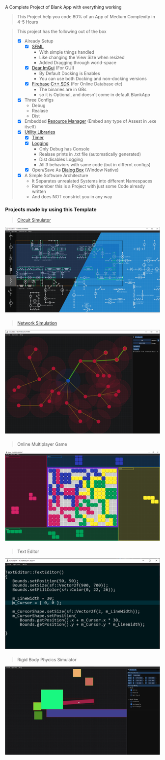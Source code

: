 A Complete Project of Blank App with everything working

> This Project help you code 80% of an App of Medium Complexity in 4-5 Hours

> This project has the following out of the box
> 
>  - [x] Already Setup
>    - [x] [SFML](https://www.sfml-dev.org/)
>      * With simple things handled
>      * Like changing the View Size when resized
>      * Added Dragging through world-space
>    - [x] [Dear ImGui](https://github.com/ocornut/imgui) (For GUI)
>      * By Default Docking is Enables
>      * You can use both Docking and non-docking versions
>    - [x] [Firebase](http://firebase.google.com/) [C++ SDK](https://firebase.google.com/download/cpp) (For Online Database etc)
>      * The binaries are in GBs
>      * so it is Optional, and doesn't come in default BlankApp
>  - [x] Three Configs
>    * Debug
>    * Realase
>    * Dist
>  - [x] Embedded [Resource Manager](https://github.com/IrfanJames/SFML_ImGui_Template/wiki/Resource-Manager) (Embed any type of Assest in .exe itself)
>  - [x] [Utility Libraries](https://github.com/IrfanJames/SFML_ImGui_Template/wiki/Utils)
>    - [x] [Timer](https://github.com/IrfanJames/SFML_ImGui_Template/wiki/Timer)
>    - [x] [Logging](https://github.com/IrfanJames/SFML_ImGui_Template/wiki/Logging)
>      * Only Debug has Console
>      * Realase prints in .txt file (automatically generated)
>      * Dist disables Logging
>      * All 3 behaviors with same code (but in differnt configs)
>    - [x] Open/Save As [Dialog Box](https://github.com/IrfanJames/SFML_ImGui_Template/wiki/Dialog-Boxes) (Window Native)
>  - [x] A Simple Software Architecture
>      * It Separates unrealated Systems into different Namespaces
>      * Remember this is a Project with just some Code already written
>      * And does NOT constrict you in any way


### Projects made by using this Template
> [Circuit Simulator](https://github.com/IrfanJames/CircuitSimulator_SFML)

![](https://github.com/IrfanJames/SFML_ImGui_Template/blob/main/CirciutGUI/assets/temp/Circuit%20Simulator.png)

###
> [Network Simulation](https://github.com/IrfanJames/FLORA)

![](https://github.com/IrfanJames/SFML_ImGui_Template/blob/main/CirciutGUI/assets/temp/Network%20Simulation.png)

###
> Online Multiplayer Game

![](https://github.com/IrfanJames/SFML_ImGui_Template/blob/main/CirciutGUI/assets/temp/Online%20Multiplayer%20Game.png)

###
> Text Editor

![](https://github.com/IrfanJames/SFML_ImGui_Template/blob/main/CirciutGUI/assets/temp/Text%20Editor.png)

###
> Rigid Body Phycics Simulator

![](https://github.com/IrfanJames/SFML_ImGui_Template/blob/main/CirciutGUI/assets/temp/Rigid%20Body%20Phycics%20Simulator.png)

